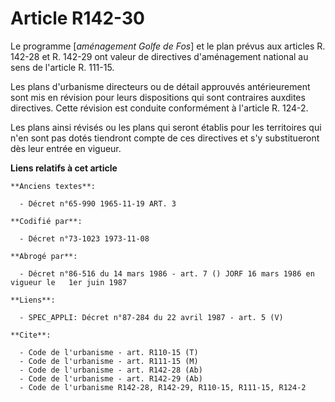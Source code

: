 # Article R142-30

Le programme [*aménagement Golfe de Fos*] et le plan prévus aux articles R. 142-28 et R. 142-29 ont valeur de directives
d'aménagement national au sens de l'article R. 111-15.

Les plans d'urbanisme directeurs ou de détail approuvés antérieurement sont mis en révision pour leurs dispositions qui sont
contraires auxdites directives. Cette révision est conduite conformément à l'article R. 124-2.

Les plans ainsi révisés ou les plans qui seront établis pour les territoires qui n'en sont pas dotés tiendront compte de ces
directives et s'y substitueront dès leur entrée en vigueur.

**Liens relatifs à cet article**

	**Anciens textes**:

	  - Décret n°65-990 1965-11-19 ART. 3

	**Codifié par**:

	  - Décret n°73-1023 1973-11-08

	**Abrogé par**:

	  - Décret n°86-516 du 14 mars 1986 - art. 7 () JORF 16 mars 1986 en vigueur le   1er juin 1987

	**Liens**:

	  - SPEC_APPLI: Décret n°87-284 du 22 avril 1987 - art. 5 (V)

	**Cite**:

	  - Code de l'urbanisme - art. R110-15 (T)
	  - Code de l'urbanisme - art. R111-15 (M)
	  - Code de l'urbanisme - art. R142-28 (Ab)
	  - Code de l'urbanisme - art. R142-29 (Ab)
	  - Code de l'urbanisme R142-28, R142-29, R110-15, R111-15, R124-2
